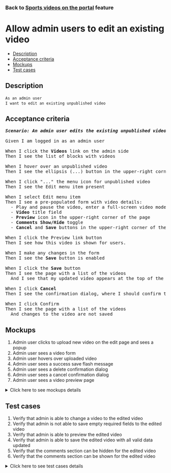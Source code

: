 ### Back to [Sports videos on the portal](../../) feature

# Allow admin users to edit an existing video

- [Description](#description)
- [Acceptance criteria](#acceptance-criteria)
- [Mockups](#mockups)
- [Test cases](#test-cases)

## Description

    As an admin user
    I want to edit an existing unpublished video

## Acceptance criteria

<pre>
<b><i>Scenario: An admin user edits the existing unpublished video</i></b>

Given I am logged in as an admin user

When I click the <b>Videos</b> link on the admin side
Then I see the list of blocks with videos

When I hover over an unpublished video
Then I see the ellipsis (...) button in the upper-right corner

When I click "..." the menu icon for unpublished video
Then I see the Edit menu item present

When I select Edit menu item
Then I see a pre-populated form with video details:
  - Play and pause the video, enter a full-screen video mode, configure video volume and video settings
  - <b>Video</b> title field
  - <b>Preview</b> icon in the upper-right corner of the page
  - <b>Comments Show/Hide</b> toggle
  - <b>Cancel</b> and <b>Save</b> buttons in the upper-right corner of the page (<b>Save</b> disabled until any changes are made)

When I click the Preview link button
Then I see how this video is shown for users.

When I make any changes in the form
Then I see the <b>Save</b> button is enabled

When I click the <b>Save</b> button
Then I see the page with a list of the videos
  And I see that my updated video appears at the top of the list in <b>Unpublished</b> state

When I click <b>Cancel</b>
Then I see the confirmation dialog, where I should confirm that I want to leave the form without saving changes

When I click Confirm
Then I see the page with a list of the videos
  And changes to the video are not saved
</pre>

## Mockups

1. Admin user clicks to upload new video on the edit page and sees a popup
2. Admin user sees a video form
3. Admin user hovers over uploaded video
4. Admin user sees a success save flash message
5. Admin user sees a delete confirmation dialog
6. Admin user sees a cancel confirmation dialog
7. Admin user sees a video preview page

<details>
  <summary>Click here to see mockups details</summary>

**1. Admin user clicks the + New Video button and sees a popup:**

![Admin user clicks the + New Video button and sees a popup](/products/sport_news_portal/web_application_features/video_page/images/new_video_edit_popup.png)

**2. Admin user sees a new video form:**

![Admin user sees a new video form](/products/sport_news_portal/web_application_features/video_page/images/video_form.png)

**3. Admin user hovers over uploaded video:**

![Admin user hovers over uploaded video](/products/sport_news_portal/web_application_features/video_page/images/hover_over_video.png)

**4. Admin user sees a success save flash message:**

![Admin user sees a success save flash message](/products/sport_news_portal/web_application_features/video_page/images/success_save_message.png)

**5. Admin user sees a delete confirmation dialog:**

![Admin user sees a delete confirmation dialog](/products/sport_news_portal/web_application_features/video_page/images/delete_confirmation.png)

**6. Admin user sees a cancel confirmation dialog:**

![Admin user sees a cancel confirmation dialog](/products/sport_news_portal/web_application_features/video_page/images/cancel_confirmation.png)

**7. Admin user sees a video preview page:**

![Admin user sees a video preview page](/products/sport_news_portal/web_application_features/video_page/images/video_preview.png)

</details>

## Test cases

1. Verify that admin is able to change a video to the edited video
2. Verify that admin is not able to save empty required fields to the edited video
3. Verify that admin is able to preview the edited video
4. Verify that admin is able to save the edited video with all valid data updated
5. Verify that the comments section can be hidden for the edited video
6. Verify that the comments section can be shown for the edited video

<details>
  <summary>Click here to see test cases details</summary>

### **#1. Verify that admin is able to change a video to the edited video**

|Preconditions|Steps|Expected result
--------------|-----|----------
|- Log in by admin account</br>- Go to <b>Videos</b> page</br>- There is an unpublished video|1) Hover over an unpublished video</br>2) Click "..." button -> <b>Edit</b> menu item</br>3) In the video section, click <b>Add new video</b></br>4) Enter a video link and click <b>Add</b></br>5) Click <b>Save</b> button|5) Admin user is redirected to the list of videos. Video is saved with all information and appears at the top of the list in <b>Unpublished</b> state|

### **#2. Verify that admin is not able to save empty required fields to the edited video**

|Preconditions|Steps|Expected result
--------------|-----|----------
|- Log in by admin account</br>- Go to <b>Videos</b> page</br>- There is an unpublished video|1) Hover over an unpublished video</br>2) Click "..." button -> <b>Edit</b> menu item</br>3) In the <b>Video Title</b> required field delete data</br>4) Click <b>Save</b> button</br>5) Fill in the <b>Video Title</b> required field</br>6) Hover over the video</br>7) Click <b>Delete</b> icon</br>8) Click <b>Save</b>|4) The required fields are highlighted in red. The validation message "Fill in all required fields" is shown</br>8) The required fields are highlighted in red. The validation message "Fill in all required fields" is shown|

### **#3. Verify that admin is able to preview the edited video**

|Preconditions|Steps|Expected result
--------------|-----|----------
|- Log in by admin account</br>- Go to <b>Videos</b> page</br>- There is an unpublished video|1) Hover over an unpublished video</br>2) Click "..." button -> <b>Edit</b> menu item</br>3) Make some changes</br>4) Click the <b>Preview</b> link</br>5) Click <b>Back to edit page</b> link|4) The video is shown as it will look for users</br>5) The video is back to edit mode|

### **#4. Verify that admin is able to save the edited video with all valid data updated**

|Preconditions|Steps|Expected result
--------------|-----|----------
|- Log in by admin account</br>- Go to <b>Videos</b> page</br>- There is an unpublished video|1) Hover over an unpublished video</br>2) Click "..." button -> <b>Edit</b> menu item</br>3) Update all required boxes</br>4)Click <b>Save</b> button|4) Admin user is redirected to the list of videos. Videos are saved with all information and appear at the top of the list in <b>Unpublished</b> state|

### **#5. Verify that the comments section can be hidden for the edited video**

|Preconditions|Steps|Expected result
--------------|-----|----------
|- Log in by admin account</br>- Go to <b>Videos</b> page</br>- There is an unpublished video</br>- Comments section is shown for video|1) Hover over an unpublished video</br>2) Click "..." button -> <b>Edit</b> menu item</br>3) Click the <b>Comments: Show</b> toggle</br>4)Click <b>Save</b> button|3) <b>Comments:</b> changed to <b>Hide</b></br>4) The video is saved with the hidden comments section|

### **#6. Verify that the comments section can be shown for the edited video**

|Preconditions|Steps|Expected result
--------------|-----|----------
|- Log in by admin account</br>- Go to <b>Videos</b> page</br>- There is an unpublished video</br>- Comments section is hidden for video|1) Hover over an unpublished video</br>2) Click "..." button -> <b>Edit</b> menu item</br>3) Click the <b>Comments: Hide</b> toggle</br>4)Click <b>Save</b> button|3) <b>Comments:</b> changed to <b>Show</b></br>4) The video is saved with the shown comments section|

</details>

